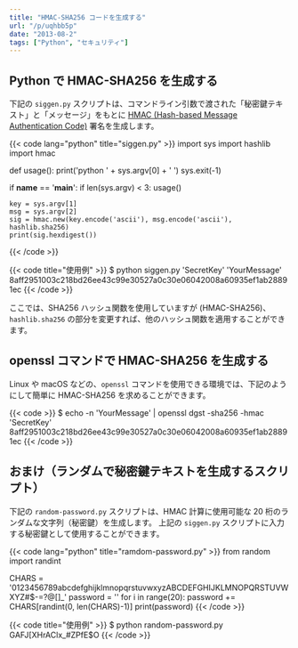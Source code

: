```yaml
---
title: "HMAC-SHA256 コードを生成する"
url: "/p/uqhbb5p"
date: "2013-08-2"
tags: ["Python", "セキュリティ"]
---
```


Python で HMAC-SHA256 を生成する
----

下記の `siggen.py` スクリプトは、コマンドライン引数で渡された「秘密鍵テキスト」と「メッセージ」をもとに [HMAC (Hash-based Message Authentication Code)](https://ja.wikipedia.org/wiki/HMAC) 署名を生成します。

{{< code lang="python" title="siggen.py" >}}
import sys
import hashlib
import hmac

def usage():
    print('python ' + sys.argv[0] + ' <key> <message>')
    sys.exit(-1)

if __name__ == '__main__':
    if len(sys.argv) < 3:
        usage()

    key = sys.argv[1]
    msg = sys.argv[2]
    sig = hmac.new(key.encode('ascii'), msg.encode('ascii'), hashlib.sha256)
    print(sig.hexdigest())
{{< /code >}}

{{< code title="使用例" >}}
$ python siggen.py 'SecretKey' 'YourMessage'
8aff2951003c218bd26ee43c99e30527a0c30e06042008a60935ef1ab28891ec
{{< /code >}}

ここでは、SHA256 ハッシュ関数を使用していますが (HMAC-SHA256)、`hashlib.sha256` の部分を変更すれば、他のハッシュ関数を適用することができます。


openssl コマンドで HMAC-SHA256 を生成する
----

Linux や macOS などの、`openssl` コマンドを使用できる環境では、下記のようにして簡単に HMAC-SHA256 を求めることができます。

{{< code >}}
$ echo -n 'YourMessage' | openssl dgst -sha256 -hmac 'SecretKey'
8aff2951003c218bd26ee43c99e30527a0c30e06042008a60935ef1ab28891ec
{{< /code >}}


おまけ（ランダムで秘密鍵テキストを生成するスクリプト）
----

下記の `random-password.py` スクリプトは、HMAC 計算に使用可能な 20 桁のランダムな文字列（秘密鍵）を生成します。
上記の `siggen.py` スクリプトに入力する秘密鍵として使用することができます。

{{< code lang="python" title="ramdom-password.py" >}}
from random import randint

CHARS = '0123456789abcdefghijklmnopqrstuvwxyzABCDEFGHIJKLMNOPQRSTUVWXYZ#$-=?@[]_'
password = ''
for i in range(20):
    password += CHARS[randint(0, len(CHARS)-1)]
print(password)
{{< /code >}}

{{< code title="使用例" >}}
$ python random-password.py
GAFJ[XHrAClx_#ZPfE$O
{{< /code >}}

